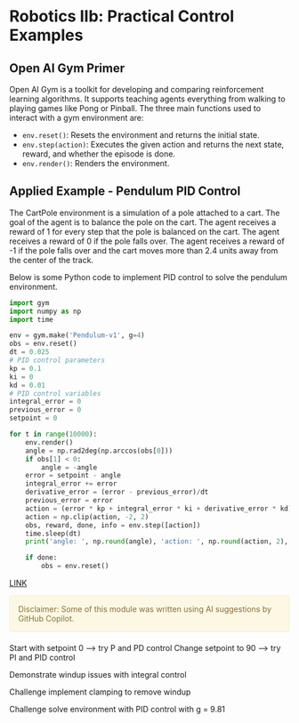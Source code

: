 # Robotics IIb: Practical Control Examples
## Open AI Gym Primer

Open AI Gym is a toolkit for developing and comparing reinforcement learning algorithms. It supports teaching agents everything from walking to playing games like Pong or Pinball. The three main functions used to interact with a gym environment are:

- `env.reset()`: Resets the environment and returns the initial state.
- `env.step(action)`: Executes the given action and returns the next state, reward, and whether the episode is done.
- `env.render()`: Renders the environment.

## Applied Example - Pendulum PID Control

The CartPole environment is a simulation of a pole attached to a cart. The goal of the agent is to balance the pole on the cart. The agent receives a reward of 1 for every step that the pole is balanced on the cart. The agent receives a reward of 0 if the pole falls over. The agent receives a reward of -1 if the pole falls over and the cart moves more than 2.4 units away from the center of the track. 

Below is some Python code to implement PID control to solve the pendulum environment. 

```python
import gym
import numpy as np
import time

env = gym.make('Pendulum-v1', g=4)
obs = env.reset()
dt = 0.025
# PID control parameters
kp = 0.1
ki = 0
kd = 0.01
# PID control variables
integral_error = 0
previous_error = 0
setpoint = 0

for t in range(10000):
    env.render()
    angle = np.rad2deg(np.arccos(obs[0]))
    if obs[1] < 0:
        angle = -angle
    error = setpoint - angle
    integral_error += error
    derivative_error = (error - previous_error)/dt
    previous_error = error
    action = (error * kp + integral_error * ki + derivative_error * kd)
    action = np.clip(action, -2, 2)
    obs, reward, done, info = env.step([action])
    time.sleep(dt)
    print('angle: ', np.round(angle), 'action: ', np.round(action, 2), 'error: ', np.round(error,2))

    if done:
        obs = env.reset()
```

[LINK](https://ethanr2000.medium.com/using-pid-to-cheat-an-openai-challenge-f17745226449)


<div style="padding: 15px; border: 1px solid transparent; border-color: transparent; margin-bottom: 20px; border-radius: 4px; color: #8a6d3b;; background-color: #fcf8e3; border-color: #faebcc;">
Disclaimer: Some of this module was written using AI suggestions by GitHub Copilot.   
</div>

Start with setpoint 0 --> try P and PD control
Change setpoint to 90 --> try PI and PID control

Demonstrate windup issues with integral control

Challenge implement clamping to remove windup

Challenge solve environment with PID control with g = 9.81